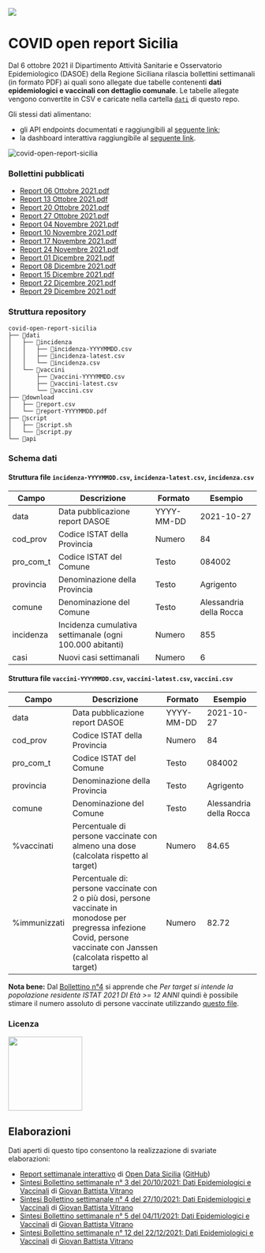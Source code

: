 <a href="https://www.datibenecomune.it/"><img src="https://img.shields.io/badge/%F0%9F%99%8F-%23datiBeneComune-%23cc3232"/></a>
# COVID open report Sicilia
Dal 6 ottobre 2021 il Dipartimento Attività Sanitarie e Osservatorio Epidemiologico (DASOE) della Regione Siciliana rilascia bollettini settimanali (in formato PDF) ai quali sono allegate due tabelle contenenti **dati epidemiologici e vaccinali con dettaglio comunale**. Le tabelle allegate vengono convertite in CSV e caricate nella cartella [`dati`](https://github.com/opendatasicilia/covid-open-report-sicilia/tree/main/dati) di questo repo.

Gli stessi dati alimentano:
- gli API endpoints documentati e raggiungibili al [seguente link](https://covid-open-report-sicilia.herokuapp.com/);
- la dashboard interattiva raggiungibile al [seguente link](https://report-dasoe.opendatasicilia.it/).

![covid-open-report-sicilia](https://user-images.githubusercontent.com/77018886/143773850-a0f79d60-77e3-4a8c-bb82-5553c85c0bcf.png)

### Bollettini pubblicati
- [Report 06 Ottobre 2021.pdf](https://www.regione.sicilia.it/sites/default/files/2021-10/Report%20Completo%2006%20Ottobre%202021.pdf)
- [Report 13 Ottobre 2021.pdf](https://www.regione.sicilia.it/sites/default/files/2021-10/Report%20Completo%2013%20Ottobre%202021.pdf)
- [Report 20 Ottobre 2021.pdf](https://www.regione.sicilia.it/sites/default/files/2021-10/Report%20Completo%2020%20Ottobre%202021.pdf)
- [Report 27 Ottobre 2021.pdf](https://www.regione.sicilia.it/sites/default/files/2021-10/Report%20Completo%2027%20Ottobre%202021.pdf)
- [Report 04 Novembre 2021.pdf](https://www.regione.sicilia.it/sites/default/files/2021-11/Bollettino%20n%C3%82%C2%B0%205%20del%204%20novembre.pdf)
- [Report 10 Novembre 2021.pdf](https://www.regione.sicilia.it/sites/default/files/2021-11/Bollettino%20settimanale%20n%C2%B06%20del%2010%20novembre%202021.pdf)
- [Report 17 Novembre 2021.pdf](https://www.regione.sicilia.it/sites/default/files/2021-11/Bollettino%20Dasoe%207%20del%2017%20Novembre%202021.pdf)
- [Report 24 Novembre 2021.pdf](https://www.regione.sicilia.it/sites/default/files/2021-11/Bollettino%20n.8%20del%2024%20novembre%202021.pdf)
- [Report 01 Dicembre 2021.pdf](https://www.regione.sicilia.it/sites/default/files/2021-12/Bollettino%20settimanale%201%20dicembre%20%282%29.pdf)
- [Report 08 Dicembre 2021.pdf](https://www.regione.sicilia.it/sites/default/files/2021-12/Bollettino%2008%20Dicembre%202021.pdf)
- [Report 15 Dicembre 2021.pdf](https://www.regione.sicilia.it/sites/default/files/2021-12/Bollettino%20Dasoe%20n.11%20del%2015%20Dicembre%202021.pdf)
- [Report 22 Dicembre 2021.pdf](https://www.regione.sicilia.it/sites/default/files/2021-12/Bollettino%20Dasoe%2012%20del%2022%20Dicembre%202021.pdf)
- [Report 29 Dicembre 2021.pdf](https://www.regione.sicilia.it/sites/default/files/2021-12/Bollettino%20Dasoe%2013%20del%2029%20dicembre%202021.pdf)

### Struttura repository
```
covid-open-report-sicilia
├── 📂dati
│   ├── 📂incidenza
│   │   ├── 📄incidenza-YYYYMMDD.csv
│   │   ├── 📄incidenza-latest.csv
│   │   └── 📄incidenza.csv
│   └── 📂vaccini
│       ├── 📄vaccini-YYYYMMDD.csv
│       ├── 📄vaccini-latest.csv
│       └── 📄vaccini.csv
├── 📂download
│   ├── 📄report.csv
│   └── 📄report-YYYYMMDD.pdf
├── 📂script
│   ├── 📄script.sh
│   └── 📄script.py
└── 📂api
```

### Schema dati
#### Struttura file `incidenza-YYYYMMDD.csv`, `incidenza-latest.csv`, `incidenza.csv`

Campo | Descrizione | Formato | Esempio
-- | -- | -- | --
data | Data pubblicazione report DASOE | YYYY-MM-DD | 2021-10-27
cod_prov | Codice ISTAT della Provincia | Numero | 84
pro_com_t | Codice ISTAT del Comune | Testo | 084002
provincia | Denominazione della Provincia | Testo | Agrigento
comune | Denominazione del Comune | Testo | Alessandria della Rocca
incidenza | Incidenza cumulativa settimanale (ogni 100.000 abitanti) | Numero | 855
casi | Nuovi casi settimanali | Numero | 6

#### Struttura file `vaccini-YYYYMMDD.csv`, `vaccini-latest.csv`, `vaccini.csv`

Campo | Descrizione | Formato | Esempio
-- | -- | -- | --
data | Data pubblicazione report DASOE | YYYY-MM-DD | 2021-10-27
cod_prov | Codice ISTAT della Provincia | Numero | 84
pro_com_t | Codice ISTAT del Comune | Testo | 084002
provincia | Denominazione della Provincia | Testo | Agrigento
comune | Denominazione del Comune | Testo | Alessandria della Rocca
%vaccinati | Percentuale di persone vaccinate con almeno una dose (calcolata rispetto al target) | Numero | 84.65
%immunizzati | Percentuale di: persone vaccinate con 2 o più dosi, persone vaccinate in monodose per pregressa infezione Covid, persone vaccinate con Janssen (calcolata rispetto al target) | Numero | 82.72

**Nota bene:**
Dal [Bollettino n°4](https://www.regione.sicilia.it/sites/default/files/2021-11/Bollettino%20n%C3%82%C2%B0%205%20del%204%20novembre.pdf) si apprende che _Per target si intende la popolazione residente ISTAT 2021 DI Età >= 12 ANNI_ quindi è possibile stimare il numero assoluto di persone vaccinate utilizzando [questo file](https://raw.githubusercontent.com/opendatasicilia/comuni-italiani/main/dati/ISTAT_popolazione_2021.csv).

### Licenza
<a href="https://creativecommons.org/licenses/by/4.0/"><img src="https://upload.wikimedia.org/wikipedia/commons/thumb/1/16/CC-BY_icon.svg/640px-CC-BY_icon.svg.png" width="150"/></a>

## Elaborazioni
Dati aperti di questo tipo consentono la realizzazione di svariate elaborazioni:
- [Report settimanale interattivo](https://report-dasoe.opendatasicilia.it/) di [Open Data Sicilia](https://opendatasicilia.it) ([GitHub](https://github.com/opendatasicilia/cors-dashboard))
- [Sintesi Bollettino settimanale n° 3 del 20/10/2021: Dati Epidemiologici e Vaccinali](https://opendatasicilia.github.io/OpenDataSicilia-per-il-Coronavirus/vaccini/report_03/) di [Giovan Battista Vitrano](https://twitter.com/gbvitrano)
- [Sintesi Bollettino settimanale n° 4 del 27/10/2021: Dati Epidemiologici e Vaccinali](https://opendatasicilia.github.io/OpenDataSicilia-per-il-Coronavirus/vaccini/report_04/) di [Giovan Battista Vitrano](https://twitter.com/gbvitrano)
- [Sintesi Bollettino settimanale n° 5 del 04/11/2021: Dati Epidemiologici e Vaccinali](https://opendatasicilia.github.io/OpenDataSicilia-per-il-Coronavirus/vaccini/report_05/) di [Giovan Battista Vitrano](https://twitter.com/gbvitrano)
- [Sintesi Bollettino settimanale n° 12 del 22/12/2021: Dati Epidemiologici e Vaccinali](https://opendatasicilia.github.io/OpenDataSicilia-per-il-Coronavirus/vaccini/report_12/) di [Giovan Battista Vitrano](https://twitter.com/gbvitrano)
